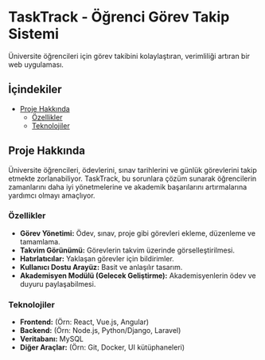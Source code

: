# TaskTrack - Öğrenci Görev Takip Sistemi

Üniversite öğrencileri için görev takibini kolaylaştıran, verimliliği artıran bir web uygulaması.

## İçindekiler

-   [Proje Hakkında](#proje-hakkında)
    -   [Özellikler](#özellikler)
    -   [Teknolojiler](#teknolojiler)

## Proje Hakkında

Üniversite öğrencileri, ödevlerini, sınav tarihlerini ve günlük görevlerini takip etmekte zorlanabiliyor. TaskTrack, bu sorunlara çözüm sunarak öğrencilerin zamanlarını daha iyi yönetmelerine ve akademik başarılarını artırmalarına yardımcı olmayı amaçlıyor.

### Özellikler

*   **Görev Yönetimi:** Ödev, sınav, proje gibi görevleri ekleme, düzenleme ve tamamlama.
*   **Takvim Görünümü:** Görevlerin takvim üzerinde görselleştirilmesi.
*   **Hatırlatıcılar:** Yaklaşan görevler için bildirimler.
*   **Kullanıcı Dostu Arayüz:** Basit ve anlaşılır tasarım.
*   **Akademisyen Modülü (Gelecek Geliştirme):** Akademisyenlerin ödev ve duyuru paylaşabilmesi.

### Teknolojiler

*   **Frontend:**  (Örn: React, Vue.js, Angular)
*   **Backend:**  (Örn: Node.js, Python/Django, Laravel)
*   **Veritabanı:**  MySQL
*   **Diğer Araçlar:**  (Örn: Git, Docker,  UI kütüphaneleri)
